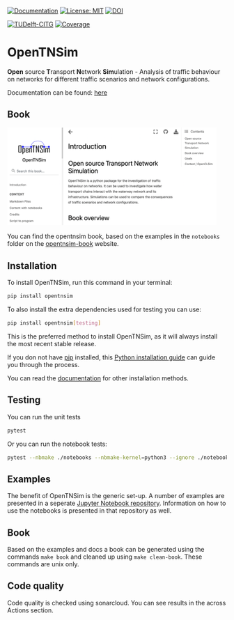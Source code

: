 [![Documentation](https://img.shields.io/badge/sphinx-documentation-informational.svg)](https://opentnsim.readthedocs.io/)
[![License: MIT](https://img.shields.io/badge/License-MIT-informational.svg)](https://github.com/TUDelft-CITG/Transport-Network-Analysis/blob/master/LICENSE.txt)
[![DOI](https://zenodo.org/badge/145843547.svg)](https://zenodo.org/badge/latestdoi/145843547)

[![TUDelft-CITG](https://circleci.com/gh/TUDelft-CITG/OpenTNSim.svg?style=shield&circle-token=59b1f167ed771129459d86e822fd2faaae8f4a34)](https://circleci.com/gh/TUDelft-CITG/OpenTNSim)
[![Coverage](https://artifact-getter.herokuapp.com/get_coverage_badge?circle_url=https://circleci.com/gh/TUDelft-CITG/OpenTNSim&circle_token=727b95b70301407d3c0af44e1af2039fd9486f6f=str)](https://artifact-getter.herokuapp.com/get_coverage_report?circle_url=https://circleci.com/gh/TUDelft-CITG/OpenTNSim&circle_token=727b95b70301407d3c0af44e1af2039fd9486f6f)

# OpenTNSim

**Open** source **T**ransport **N**etwork **Sim**ulation -  Analysis of traffic behaviour on networks for different traffic scenarios and network configurations.

Documentation can be found: [here](https://opentnsim.readthedocs.io/)

## Book

<a href="https://happy-bush-0c5d10603.1.azurestaticapps.net"><img src="docs/_static/book.png" style="max-width: 50vw;"></a>

You can find the opentnsim book, based on the examples in the `notebooks` folder on the [opentnsim-book](https://happy-bush-0c5d10603.1.azurestaticapps.net/) website.


## Installation

To install OpenTNSim, run this command in your terminal:

``` bash
pip install opentnsim
```

To also install the extra dependencies used for testing you can use:
``` bash
pip install opentnsim[testing]
```


This is the preferred method to install OpenTNSim, as it will always install the most recent stable release.

If you don not have [pip](https://pip.pypa.io) installed, this [Python installation guide](http://docs.python-guide.org/en/latest/starting/installation/) can guide you through the process.

You can read the [documentation](https://opentnsim.readthedocs.io/en/latest/installation.html) for other installation methods.


## Testing
You can run the unit tests

```bash
pytest
```

Or you can run the notebook tests:
```bash
pytest --nbmake ./notebooks --nbmake-kernel=python3 --ignore ./notebooks/cleanup ./notebooks/students
```


## Examples

The benefit of OpenTNSim is the generic set-up. A number of examples are presented in a seperate [Jupyter Notebook repository](https://github.com/TUDelft-CITG/OpenTNSim-Notebooks). Information on how to use the notebooks is presented in that repository as well.

## Book

Based on the examples and docs a book can be generated using the commands `make book` and cleaned up using `make clean-book`. These commands are unix only.

## Code quality
Code quality is checked using sonarcloud. You can see results in the across
Actions section. 
